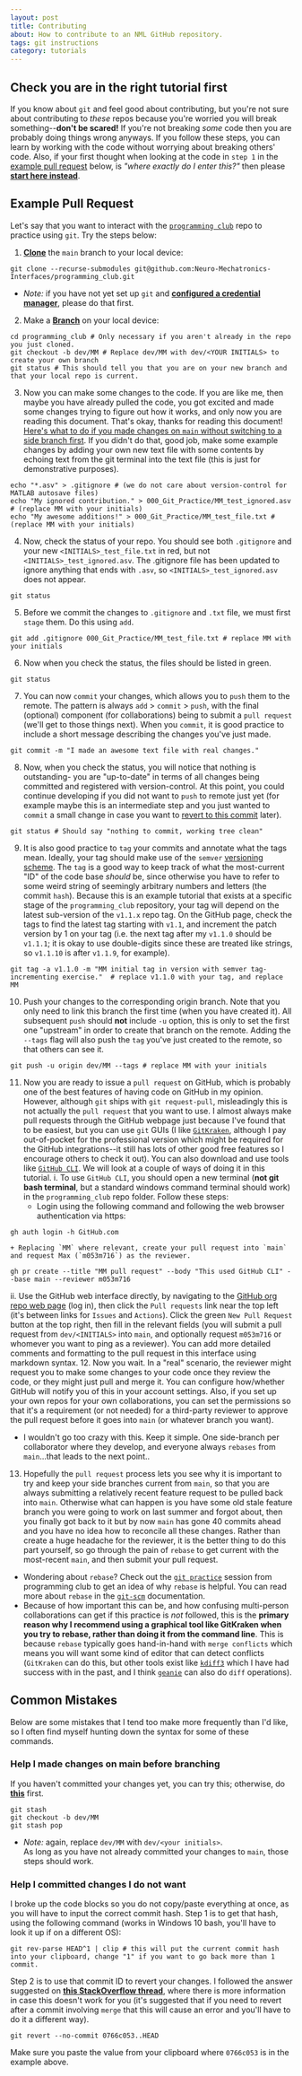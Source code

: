 ```yaml
---
layout: post
title: Contributing
about: How to contribute to an NML GitHub repository.
tags: git instructions
category: tutorials
---
```


## Check you are in the right tutorial first ## 
If you know about `git` and feel good about contributing, but you're not sure about contributing to _these_ repos because you're worried you will break something--**don't be scared!** If you're not breaking _some_ code then you are probably doing things  wrong anyways. If you follow these steps, you can learn by working with the code without worrying about breaking others' code. Also, if your first thought when looking at the code in `step 1` in the [example pull request](#example-pull-request) below, is _"where exactly do I enter this?"_ then please **[start here instead](https://code.nml.wtf/tutorials/2022/06/26/credentials.html)**. 

## Example Pull Request ##  
Let's say that you want to interact with the [`programming club`](#https://github.com/Neuro-Mechatronics-Interfaces/programming_club) repo to practice using `git`. Try the steps below:  

1. **[Clone](https://docs.github.com/en/repositories/creating-and-managing-repositories/cloning-a-repository#cloning-a-repository)** the `main` branch to your local device:
```(git)
git clone --recurse-submodules git@github.com:Neuro-Mechatronics-Interfaces/programming_club.git 
```
  + _Note:_ if you have not yet set up `git` and **[configured a credential manager](https://code.nml.wtf/tutorials/2022/06/26/credentials.html)**, please do that first.
2. Make a **[Branch](https://git-scm.com/docs/git-branch)** on your local device:
```(git)
cd programming_club # Only necessary if you aren't already in the repo you just cloned.
git checkout -b dev/MM # Replace dev/MM with dev/<YOUR INITIALS> to create your own branch
git status # This should tell you that you are on your new branch and that your local repo is current.
```
3. Now you can make some changes to the code. If you are like me, then maybe you have already pulled the code, you got excited and made some changes trying to figure out how it works, and only now you are reading this document. That's okay, thanks for reading this document! [Here's what to do if you made changes on `main` without switching to a side branch first](#help-i-made-changes-on-main-before-branching). If you didn't do that, good job, make some example changes by adding your own new text file with some contents by echoing text from the git terminal into the text file (this is just for demonstrative purposes).
```(git)
echo "*.asv" > .gitignore # (we do not care about version-control for MATLAB autosave files)
echo "My ignored contribution." > 000_Git_Practice/MM_test_ignored.asv # (replace MM with your initials)
echo "My awesome additions!" > 000_Git_Practice/MM_test_file.txt # (replace MM with your initials)
```
4. Now, check the status of your repo. You should see both `.gitignore` and your new `<INITIALS>_test_file.txt` in red, but not `<INITIALS>_test_ignored.asv`. The .gitignore file has been updated to ignore anything that ends with `.asv`, so `<INITIALS>_test_ignored.asv` does not appear.
```(git)
git status
```
5. Before we commit the changes to `.gitignore` and `.txt` file, we must first `stage` them. Do this using `add`. 
```(git)
git add .gitignore 000_Git_Practice/MM_test_file.txt # replace MM with your initials
```
6. Now when you check the status, the files should be listed in green.
```(git)
git status
```
7. You can now `commit` your changes, which allows you to `push` them to the remote. The pattern is always `add` > `commit` > `push`, with the final (optional) component (for collaborations) being to submit a `pull request` (we'll get to those things next). When you `commit`, it is good practice to include a short message describing the changes you've just made.  
```(git)
git commit -m "I made an awesome text file with real changes."
```
8. Now, when you check the status, you will notice that nothing is outstanding- you are "up-to-date" in terms of all changes being committed and registered with version-control. At this point, you could continue developing if you did not want to `push` to remote just yet (for example maybe this is an intermediate step and you just wanted to `commit` a small change in case you want to [revert to this commit](#help-i-committed-changes-i-do-not-want) later).
```(git)
git status # Should say "nothing to commit, working tree clean"
```
9. It is also good practice to `tag` your commits and annotate what the tags mean. Ideally, your tag should make use of the `semver` [versioning scheme](https://semver.org/). The `tag` is a good way to keep track of what the most-current "ID" of the code base _should_ be, since otherwise you have to refer to some weird string of seemingly arbitrary numbers and letters (the commit `hash`). Because this is an example tutorial that exists at a specific stage of the `programming_club` repository, your tag will depend on the latest sub-version of the `v1.1.x` repo tag. On the GitHub page, check the tags to find the latest tag starting with `v1.1`, and increment the patch version by 1 on your tag (i.e. the next tag after my `v1.1.0` should be `v1.1.1`; it is okay to use double-digits since these are treated like strings, so `v1.1.10` is after `v1.1.9`, for example). 
```(git)
git tag -a v1.1.0 -m "MM initial tag in version with semver tag-incrementing exercise."  # replace v1.1.0 with your tag, and replace MM
```
10. Push your changes to the corresponding origin branch. Note that you only need to link this branch the first time (when you have created it). All subsequent `push` should **not** include `-u` option, this is only to set the first one "upstream" in order to create that branch on the remote. Adding the `--tags` flag will also push the `tag` you've just created to the remote, so that others can see it.
```(git)
git push -u origin dev/MM --tags # replace MM with your initials
```
11. Now you are ready to issue a `pull request` on GitHub, which is probably one of the best features of having code on GitHub in my opinion. However, although `git` ships with `git request-pull`, misleadingly this is not actually the `pull request` that you want to use. I almost always make pull requests through the GitHub webpage just because I've found that to be easiest, but you can use `git` GUIs (I like [`GitKraken`](https://gitkraken.com), although I pay out-of-pocket for the professional version which might be required for the GitHub integrations--it still has lots of other good free features so I encourage others to check it out). You can also download and use tools like [`GitHub CLI`](https://cli.github.com).
We will look at a couple of ways of doing it in this tutorial.
  i. To use `GitHub CLI`, you should open a new terminal (**not git bash terminal**, but a standard windows command terminal should work) in the `programming_club` repo folder. Follow these steps: 
    + Login using the following command and following the web browser authentication via https: 
```(git)
gh auth login -h GitHub.com
``` 
	+ Replacing `MM` where relevant, create your pull request into `main` and request Max (`m053m716`) as the reviewer.
```(git)
gh pr create --title "MM pull request" --body "This used GitHub CLI" --base main --reviewer m053m716
```
  ii. Use the GitHub web interface directly, by navigating to the [GitHub org repo web page](https://github.com/Neuro-Mechatronics-Interfaces/programming_club) (log in), then click the `Pull requests` link near the top left (it's between links for `Issues` and `Actions`). Click the green `New Pull Request` button at the top right, then fill in the relevant fields (you will submit a pull request from `dev/<INITIALS>` into `main`, and optionally request `m053m716` or whomever you want to ping as a reviewer). You can add more detailed comments and formatting to the pull request in this interface using markdown syntax. 
12. Now you wait. In a "real" scenario, the reviewer might request you to make some changes to your code once they review the code, or they might just pull and merge it. You can configure how/whether GitHub will notify you of this in your account settings. Also, if you set up your own repos for your own collaborations, you can set the permissions so that it's a requirement (or not needed) for a third-party reviewer to approve the pull request before it goes into `main` (or whatever branch you want). 
  + I wouldn't go too crazy with this. Keep it simple. One side-branch per collaborator where they develop, and everyone always `rebases` from `main`...that leads to the next point..
13. Hopefully the `pull request` process lets you see why it is important to try and keep your side branches current from `main`, so that you are always submitting a relatively recent feature request to be pulled back into `main`. Otherwise what can happen is you have some old stale feature branch you were going to work on last summer and forgot about, then you finally got back to it but by now `main` has gone 40 commits ahead and you have no idea how to reconcile all these changes. Rather than create a huge headache for the reviewer, it is the better thing to do this part yourself, so go through the pain of `rebase` to get current with the most-recent `main`, and then submit your pull request. 
  + Wondering about `rebase`? Check out the [`git practice`](https://github.com/Neuro-Mechatronics-Interfaces/programming_club/tree/main/000_Git_Practice) session from programming club to get an idea of why `rebase` is helpful. You can read more about `rebase` in the [`git-scm`](https://git-scm.com/book/en/v2/Git-Branching-Rebasing) documentation. 
  + Because of how important this can be, and how confusing multi-person collaborations can get if this practice is *not* followed, this is the **primary reason why I recommend using a graphical tool like GitKraken when you try to rebase, rather than doing it from the command line**. This is because `rebase` typically goes hand-in-hand with `merge conflicts` which means you will want some kind of editor that can detect conflicts (`GitKraken` can do this, but other tools exist like [`kdiff3`](https://kdiff3.sourceforge.net/) which I have had success with in the past, and I think [`geanie`](https://www.geany.org/) can also do `diff` operations). 

## Common Mistakes ##
Below are some mistakes that I tend too make more frequently than I'd like, so I often find myself hunting down the syntax for some of these commands.  

### Help I made changes on main before branching ###
If you haven't committed your changes yet, you can try this; otherwise, do **[this](#help-i-committed-changes-i-do-not-want)** first.
```(git)
git stash
git checkout -b dev/MM
git stash pop
```
 * _Note:_ again, replace `dev/MM` with `dev/<your initials>`.   
As long as you have not already committed your changes to `main`, those steps should work. 

### Help I committed changes I do not want ###
I broke up the code blocks so you do not copy/paste everything at once, as you will have to input the correct commit hash. Step 1 is to get that hash, using the following command (works in Windows 10 bash, you'll have to look it up if on a different OS):  
```(git)
git rev-parse HEAD^1 | clip # this will put the current commit hash into your clipboard, change "1" if you want to go back more than 1 commit.
```
Step 2 is to use that commit ID to revert your changes. I followed the answer suggested on **[this StackOverflow thread](https://stackoverflow.com/a/21718540/15434437)**, where there is more information in case this doesn't work for you (it's suggested that if you need to revert after a commit involving `merge` that this will cause an error and you'll have to do it a different way).
```(git)
git revert --no-commit 0766c053..HEAD
```
Make sure you paste the value from your clipboard where `0766c053` is in the example above.  